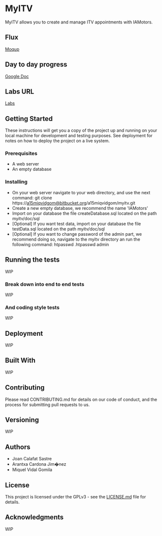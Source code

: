 # MyITV #

MyITV allows you to create and manage ITV appointments with IAMotors.

## Flux ##
[Moqup](https://app.moqups.com/a15aracarjim@iam.cat/KabVlsjmo6/view)

## Day to day progress ##
[Google Doc](https://docs.google.com/spreadsheets/d/1od5VMq7LUFvB5YwrHTJeQLIcSghE2O_U5xCjoScAMh4)

## Labs URL ##
[Labs](http://labs.iam.cat/~a15miqvidgom/myitv/)

## Getting Started ##

These instructions will get you a copy of the project up and running on your local machine for development and testing purposes. See deployment for notes on how to deploy the project on a live system.

### Prerequisites ###
- A web server
- An empty database

### Installing ###
- On your web server navigate to your web directory, and use the next command: git clone https://a15miqvidgom@bitbucket.org/a15miqvidgom/myitv.git
- Create a new empty database, we recommend the name 'IAMotors'
- Import on your database the file createDatabase.sql located on the path myitv/doc/sql
- [Optional] If you want test data, import on your database the file testData.sql located on the path myitv/doc/sql
- [Optional] If you want to change password of the admin part, we recommend doing so, navigate to the myitv directory an run the following command: htpasswd .htpasswd admin

## Running the tests ##
WIP

### Break down into end to end tests ###
WIP

### And coding style tests ###
WIP

## Deployment ##
WIP

## Built With ##
WIP

## Contributing ##
Please read CONTRIBUTING.md for details on our code of conduct, and the process for submitting pull requests to us.

## Versioning ##
WIP

## Authors ##
* Joan Calafat Sastre
* Arantxa Cardona Jim�nez
* Miquel Vidal Gomila

## License ##
This project is licensed under the GPLv3 - see the [LICENSE.md](https://bitbucket.org/a15miqvidgom/myitv/src/09529a05e822ba19ef24e9dda9035bbafccc9eb2/LICENSE.md) file for details.

## Acknowledgments ##
WIP
